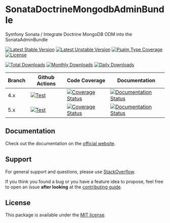 <!--
DO NOT EDIT THIS FILE!

It's auto-generated by sonata-project/dev-kit package.
-->

# SonataDoctrineMongodbAdminBundle

Symfony Sonata / Integrate Doctrine MongoDB ODM into the SonataAdminBundle

[![Latest Stable Version](https://poser.pugx.org/sonata-project/doctrine-mongodb-admin-bundle/v/stable)](https://packagist.org/packages/sonata-project/doctrine-mongodb-admin-bundle)
[![Latest Unstable Version](https://poser.pugx.org/sonata-project/doctrine-mongodb-admin-bundle/v/unstable)](https://packagist.org/packages/sonata-project/doctrine-mongodb-admin-bundle)
[![Psalm Type Coverage][shepherd_stable_badge]][shepherd_stable_link]
[![License](https://poser.pugx.org/sonata-project/doctrine-mongodb-admin-bundle/license)](https://packagist.org/packages/sonata-project/doctrine-mongodb-admin-bundle)

[![Total Downloads](https://poser.pugx.org/sonata-project/doctrine-mongodb-admin-bundle/downloads)](https://packagist.org/packages/sonata-project/doctrine-mongodb-admin-bundle)
[![Monthly Downloads](https://poser.pugx.org/sonata-project/doctrine-mongodb-admin-bundle/d/monthly)](https://packagist.org/packages/sonata-project/doctrine-mongodb-admin-bundle)
[![Daily Downloads](https://poser.pugx.org/sonata-project/doctrine-mongodb-admin-bundle/d/daily)](https://packagist.org/packages/sonata-project/doctrine-mongodb-admin-bundle)

Branch | Github Actions | Code Coverage | Documentation |
------ | -------------- | ------------- | ------------- |
4.x    | [![Test][test_stable_badge]][test_stable_link]     | [![Coverage Status][coverage_stable_badge]][coverage_stable_link]     | [![Documentation Status][documentation_stable_badge]][documentation_stable_link]     |
5.x | [![Test][test_unstable_badge]][test_unstable_link] | [![Coverage Status][coverage_unstable_badge]][coverage_unstable_link] | [![Documentation Status][documentation_unstable_badge]][documentation_unstable_link] |

## Documentation

Check out the documentation on the [official website](https://docs.sonata-project.org/projects/SonataDoctrineMongoDBAdminBundle).

## Support

For general support and questions, please use [StackOverflow](http://stackoverflow.com/questions/tagged/sonata).

If you think you found a bug or you have a feature idea to propose, feel free to open an issue
**after looking** at the [contributing guide](CONTRIBUTING.md).

## License

This package is available under the [MIT license](LICENSE).

[test_stable_badge]: https://github.com/sonata-project/SonataDoctrineMongoDBAdminBundle/workflows/Test/badge.svg?branch=4.x
[test_stable_link]: https://github.com/sonata-project/SonataDoctrineMongoDBAdminBundle/actions?query=workflow:test+branch:4.x
[test_unstable_badge]: https://github.com/sonata-project/SonataDoctrineMongoDBAdminBundle/workflows/Test/badge.svg?branch=5.x
[test_unstable_link]: https://github.com/sonata-project/SonataDoctrineMongoDBAdminBundle/actions?query=workflow:test+branch:5.x

[coverage_stable_badge]: https://codecov.io/gh/sonata-project/SonataDoctrineMongoDBAdminBundle/branch/4.x/graph/badge.svg
[coverage_stable_link]: https://codecov.io/gh/sonata-project/SonataDoctrineMongoDBAdminBundle/branch/4.x
[coverage_unstable_badge]: https://codecov.io/gh/sonata-project/SonataDoctrineMongoDBAdminBundle/branch/5.x/graph/badge.svg
[coverage_unstable_link]: https://codecov.io/gh/sonata-project/SonataDoctrineMongoDBAdminBundle/branch/5.x
[shepherd_stable_badge]: https://shepherd.dev/github/sonata-project/SonataDoctrineMongoDBAdminBundle/coverage.svg
[shepherd_stable_link]: https://shepherd.dev/github/sonata-project/SonataDoctrineMongoDBAdminBundle

[documentation_stable_badge]: https://readthedocs.org/projects/sonatadoctrinemongodbadminbundle/badge/?version=4.x
[documentation_stable_link]: https://docs.sonata-project.org/projects/SonataDoctrineMongoDBAdminBundle/en/4.x/?badge=4.x
[documentation_unstable_badge]: https://readthedocs.org/projects/sonatadoctrinemongodbadminbundle/badge/?version=5.x
[documentation_unstable_link]: https://docs.sonata-project.org/projects/SonataDoctrineMongoDBAdminBundle/en/5.x/?badge=5.x

